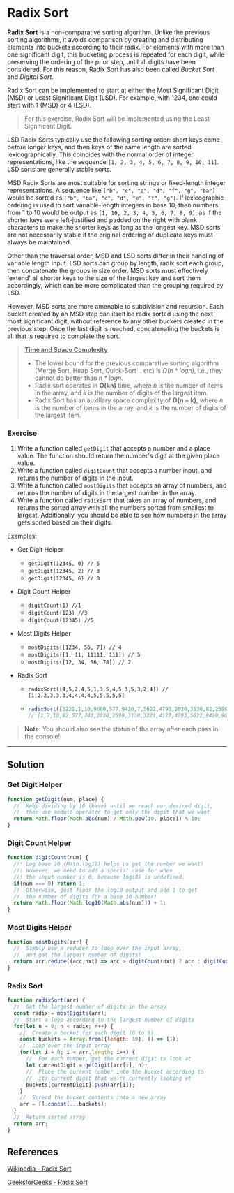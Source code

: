# Radix Sort

**Radix Sort** is a non-comparative sorting algorithm. Unlike the previous sorting algorithms, it avoids comparison by creating and distributing elements into buckets according to their radix. For elements with more than one significant digit, this bucketing process is repeated for each digit, while preserving the ordering of the prior step, until all digits have been considered. For this reason, Radix Sort has also been called *Bucket Sort* and *Digital Sort*.

Radix Sort can be implemented to start at either the Most Significant Digit (MSD) or Least Significant Digit (LSD). For example, with 1234, one could start with 1 (MSD) or 4 (LSD).

> For this exercise, Radix Sort will be implemented using the Least Significant Digit.

LSD Radix Sorts typically use the following sorting order: short keys come before longer keys, and then keys of the same length are sorted lexicographically. This coincides with the normal order of integer representations, like the sequence `[1, 2, 3, 4, 5, 6, 7, 8, 9, 10, 11]`. LSD sorts are generally stable sorts.

MSD Radix Sorts are most suitable for sorting strings or fixed-length integer representations. A sequence like `["b", "c", "e", "d", "f", "g", "ba"]` would be sorted as `["b", "ba", "c", "d", "e", "f", "g"]`. If lexicographic ordering is used to sort variable-length integers in base 10, then numbers from 1 to 10 would be output as `[1, 10, 2, 3, 4, 5, 6, 7, 8, 9]`, as if the shorter keys were left-justified and padded on the right with blank characters to make the shorter keys as long as the longest key. MSD sorts are not necessarily stable if the original ordering of duplicate keys must always be maintained.

Other than the traversal order, MSD and LSD sorts differ in their handling of variable length input. LSD sorts can group by length, radix sort each group, then concatenate the groups in size order. MSD sorts must effectively 'extend' all shorter keys to the size of the largest key and sort them accordingly, which can be more complicated than the grouping required by LSD.

However, MSD sorts are more amenable to subdivision and recursion. Each bucket created by an MSD step can itself be radix sorted using the next most significant digit, without reference to any other buckets created in the previous step. Once the last digit is reached, concatenating the buckets is all that is required to complete the sort.

> **<ins>Time and Space Complexity</ins>**
> * The lower bound for the previous comparative sorting algorithm (Merge Sort, Heap Sort, Quick-Sort .. etc) is *Ω(n * logn)*, i.e., they cannot do better than *n * logn*.
> * Radix sort operates in **O(kn)** time, where *n* is the number of items in the array, and *k* is the number of digits of the largest item.
> * Radix Sort has an auxillary space complexity of **O(n + k)**, where *n* is the number of items in the array, and *k* is the number of digits of the largest item.

### Exercise
1. Write a function called `getDigit` that accepts a number and a place value. The function should return the number's digit at the given place value.
2. Write a function called `digitCount` that accepts a number input, and returns the number of digits in the input.
3. Write a function called `mostDigits` that accepts an array of numbers, and returns the number of digits in the largest number in the array.
4. Write a function called `radixSort` that takes an array of numbers, and returns the sorted array with all the numbers sorted from smallest to largest. Additionally, you should be able to see how numbers in the array gets sorted based on their digits.

Examples:
* Get Digit Helper
  * `getDigit(12345, 0) // 5`
  * `getDigit(12345, 2) // 3`
  * `getDigit(12345, 6) // 0`

* Digit Count Helper
  * `digitCount(1) //1`
  * `digitCount(123) //3`
  * `digitCount(12345) //5`

* Most Digits Helper
  * `mostDigits([1234, 56, 7]) // 4`
  * `mostDigits([1, 11, 11111, 111]) // 5`
  * `mostDigits([12, 34, 56, 78]) // 2`

* Radix Sort
  * `radixSort([4,5,2,4,5,1,3,5,4,5,3,5,3,2,4]) // [1,2,2,3,3,3,4,4,4,4,5,5,5,5,5]`
  * ```js
    radixSort([3221,1,10,9680,577,9420,7,5622,4793,2030,3138,82,2599,743,4127])
    // [1,7,10,82,577,743,2030,2599,3138,3221,4127,4793,5622,9420,9680]
    ```
> **Note:** You should also see the status of the array after each pass in the console!

---

## Solution


### Get Digit Helper
```js
function getDigit(num, place) {
  //  Keep dividing by 10 (base) until we reach our desired digit,
  //  then use modulo operator to get only the digit that we want
  return Math.floor(Math.abs(num) / Math.pow(10, place)) % 10;
}
```

### Digit Count Helper
```js
function digitCount(num) {
  //* Log base 10 (Math.log10) helps us get the number we want!
  //! However, we need to add a special case for when
  //! the input number is 0, because log(0) is undefined.
  if(num === 0) return 1;
  //  Otherwise, just floor the log10 output and add 1 to get
  //  the number of digits for a base 10 number!
  return Math.floor(Math.log10(Math.abs(num))) + 1;
}
```

### Most Digits Helper
```js
function mostDigits(arr) {
  //  Simply use a reducer to loop over the input array,
  //  and get the largest number of digits!
  return arr.reduce((acc,nxt) => acc > digitCount(nxt) ? acc : digitCount(nxt), 0);
}
```

### Radix Sort
```js
function radixSort(arr) {
  //  Get the largest number of digits in the array
  const radix = mostDigits(arr);
  //  Start a loop according to the largest number of digits
  for(let n = 0; n < radix; n++) {
    //  Create a bucket for each digit (0 to 9)
    const buckets = Array.from({length: 10}, () => []);
    //  Loop over the input array
    for(let i = 0; i < arr.length; i++) {
      //  For each number, get the current digit to look at
      let currentDigit = getDigit(arr[i], n);
      //  Place the current number into the bucket according to
      //  its current digit that we're currently looking at
      buckets[currentDigit].push(arr[i]);
    }
    //  Spread the bucket contents into a new array
    arr = [].concat(...buckets);
  }
  //  Return sorted array
  return arr;
}
```

## References
[Wikipedia - Radix Sort](https://en.wikipedia.org/wiki/radix_sort)

[GeeksforGeeks - Radix Sort](https://www.geeksforgeeks.org/radix-sort/)
